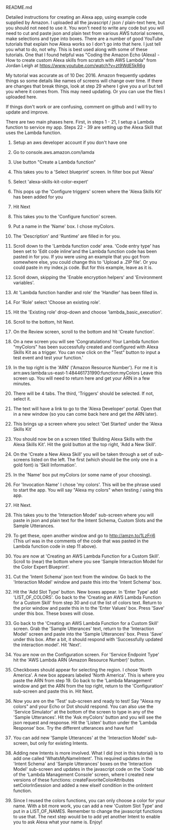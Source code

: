 README.md

Detailed instructions for creating an Alexa app, using example code supplied by Amazon. I uploaded all the javascript / json / plain-text here, but you should not need to use it. You won't need to write any code but you will need to cut and paste json and plain text from various AWS tutorial screens, make selections and type into boxes. There are a number of good YouTube tutorials that explain how Alexa works so I don't go into that here. I just tell you what to do, not why. This is best used along with some of these tutorials. One that I found helpful was "Coding the Amazon Echo (Alexa) - How to create custom Alexa skills from scratch with AWS Lambda" from Jordan Leigh at https://www.youtube.com/watch?v=zt9WdE5kR6g

My tutorial was accurate as of 10 Dec 2016. Amazon frequently updates things so some details like names of screens will change over time. If there are changes that break things, look at step 29 where I give you a url but tell you where it comes from. This may need updating. Or you can use the files I uploaded here.

If things don't work or are confusing, comment on github and I will try to update and improve.

There are two main phases here. First, in steps 1 - 21, I setup a Lambda function to service my app. Steps 22 - 39 are setting up the Alexa Skill that uses the Lambda function.

1. Setup an aws developer account if you don't have one
2. Go to console.aws.amazon.com/lamda
3. Use button "Create a Lambda function"
4. This takes you to a 'Select blueprint' screen. In filter box put 'Alexa'
5. Select 'alexa-skills-kit-color-expert'
6. This pops up the 'Configure triggers' screen where the 'Alexa Skills Kit' has been added for you
7. Hit Next
8. This takes you to the 'Configure function' screen.
9. Put a name in the 'Name' box. I chose myColors.
10. The 'Description' and 'Runtime' are filled in for you.
11. Scroll down to the 'Lambda function code' area. 'Code entry type' has been set to 'Edit code inline'and the Lambda function code has been pasted in for you. If you were using an example that you got from somewhere else, you could change this to 'Upload a .ZIP file'. Or you could paste in my index.js code. But for this example, leave as it is.
12. Scroll down, skipping the 'Enable encryption helpers' and 'Environment variables'.
13. At 'Lambda function handler and role' the 'Handler' has been filled in.
14. For 'Role' select 'Choose an existing role'. 
15. Hit the 'Existing role' drop-down and choose 'lambda_basic_execution'.
16. Scroll to the bottom, hit Next.
17. On the Review screen, scroll to the bottom and hit 'Create function'.
18. On a new screen you will see 'Congratulations! Your Lambda function "myColors" has been successfully created and configured with Alexa Skills Kit as a trigger. You can now click on the "Test" button to input a test event and test your function.'
19. In the top right is the 'ARN' ('Amazon Resource Number'). For me it is
	arn:aws:lambda:us-east-1:484461731990:function:myColors
	Leave this screen up. You will need to return here and get your ARN in a few minutes.
20. There will be 4 tabs. The third, 'Triggers' should be selected. If not, select it.
21. The text will have a link to go to the 'Alexa Developer' portal. Open that in a new window (so you can come back here and get the ARN later).
22. This brings up a screen where you select 'Get Started' under the 'Alexa Skills Kit'
23. You should now be on a screen titled 'Building Alexa Skills with the Alexa Skills Kit'. Hit the gold button at the top right, 'Add a New Skill'.
24. On the 'Create a New Alexa Skill' you will be taken through a set of sub-screens listed on the left. The first (which should be the only one in a gold font) is 'Skill Information'.
25. In the 'Name' box put myColors (or some name of your choosing).
26. For 'Invocation Name' I chose 'my colors'. This will be the phrase used to start the app. You will say "Alexa my colors" when testing / using this app.
27. Hit Next.
28. This takes you to the 'Interaction Model' sub-screen where you will paste in json and plain text for the Intent Schema, Custom Slots and the Sample Utterances.
29. To get these, open another window and go to http://amzn.to/1LzFrj6 (This url was in the comments of the code that was pasted in the Lambda function code in step 11 above).
30. You are now at 'Creating an AWS Lambda Function for a Custom Skill'. Scroll to (near) the bottom where you see 'Sample Interaction Model for the Color Expert Blueprint'.
31. Cut the 'Intent Schema' json text from the window. Go back to the 'Interaction Model' window and paste this into the 'Intent Schema' box.
32. Hit the 'Add Slot Type' button. New boxes appear. In 'Enter Type' add 'LIST_OF_COLORS'. Go back to the 'Creating an AWS Lambda Function for a Custom Skill' from step 30 and cut the list of colors text. Return to the prior window and paste this in to the 'Enter Values' box. Press 'Save' under this box. These boxes will close.
33. Go back to the 'Creating an AWS Lambda Function for a Custom Skill' screen. Grab the 'Sample Utterances' text, return to the 'Interaction Model' screen and paste into the 'Sample Utterances' box. Press 'Save' under this box. After a bit, it should respond with 'Successfully updated the interaction model'. Hit 'Next'.
34. You are now on the Configuration screen. For 'Service Endpoint Type' hit the 'AWS Lambda ARN (Amazon Resource Number)' button.
35. Checkboxes should appear for selecting the region. I chose 'North America'. A new box appears labeled 'North America'. This is where you paste the ARN from step 19. Go back to the 'Lambda Management' window and get the ARN from the top right, return to the 'Configuration' sub-screen and paste this in. Hit Next.
36. Now you are on the 'Test' sub-screen and ready to test! Say "Alexa my colors" and your Echo or Dot should respond. You can also use the 'Service Simulator' at the bottom of the screen to type in any of the 'Sample Utterances'. Hit the 'Ask myColors' button and you will see the json request and response. Hit the 'Listen' button under the 'Lambda Response' box. Try the different utterances and have fun!

37. You can add new 'Sample Utterances' at the 'Interaction Model' sub-screen, but only for existing Intents.
38. Adding new Intents is more involved. What I did (not in this tutorial) is to add one called 'WhatsMyNameIntent'. This required updates in the 'Intent Schema' and 'Sample Utterances' boxes on the 'Interaction Model' sub-screen and updates in the javascript code on the 'Code' tab of the 'Lambda Management Console' screen, where I created new versions of these functions:
createFavoriteColorAttributes
setColorInSession
and added a new elseif condition in the onIntent function. 
39. Since I reused the colors functions, you can only choose a color for your name. With a bit more work, you can add a new 'Custom Slot Type' and put in a LIST_OF_NAMES. Remember to change the javascript functions to use that.
The next step would be to add yet another Intent to enable you to ask Alexa what your name is.
Enjoy!


